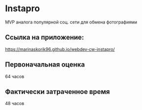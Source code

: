# Instapro

MVP аналога популярной соц. сети для обмена фотографиями

## Ссылка на приложение:

https://marinaskorik96.github.io/webdev-cw-instapro/

## Первоначальная оценка

64 часов

## Фактически затраченное время

48 часов
